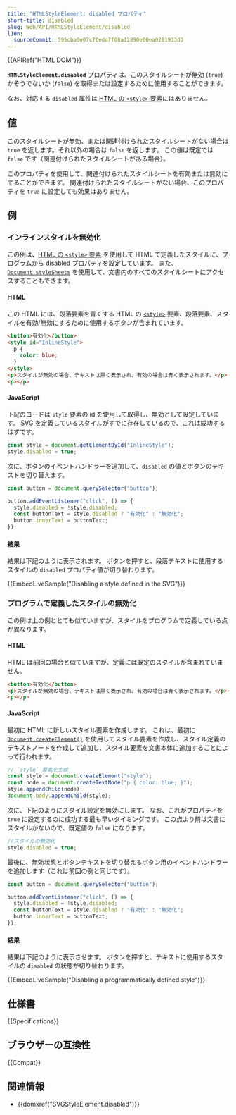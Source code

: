 ```yaml
---
title: "HTMLStyleElement: disabled プロパティ"
short-title: disabled
slug: Web/API/HTMLStyleElement/disabled
l10n:
  sourceCommit: 595cba0e07c70eda7f08a12890e00ea0281933d3
---
```


{{APIRef("HTML DOM")}}

**`HTMLStyleElement.disabled`** プロパティは、このスタイルシートが無効 (`true`) かそうでないか (`false`) を取得または設定するために使用することができます。

なお、対応する `disabled` 属性は [HTML の `<style>` 要素](/ja/docs/Web/HTML/Element/style)にはありません。

## 値

このスタイルシートが無効、または関連付けられたスタイルシートがない場合は `true` を返します。それ以外の場合は `false` を返します。
この値は既定では `false` です（関連付けられたスタイルシートがある場合）。

このプロパティを使用して、関連付けられたスタイルシートを有効または無効にすることができます。
関連付けられたスタイルシートがない場合、このプロパティを `true` に設定しても効果はありません。

## 例

### インラインスタイルを無効化

この例は、[HTML の `<style>` 要素](/ja/docs/Web/HTML/Element/style) を使用して HTML で定義したスタイルに、プログラムから disabled プロパティを設定しています。
また、[`Document.styleSheets`](/ja/docs/Web/API/Document/styleSheets) を使用して、文書内のすべてのスタイルシートにアクセスすることもできます。

#### HTML

この HTML には、段落要素を青くする HTML の [`<style>`](/ja/docs/Web/HTML/Element/style) 要素、段落要素、スタイルを有効/無効にするために使用するボタンが含まれています。

```html
<button>有効化</button>
<style id="InlineStyle">
  p {
    color: blue;
  }
</style>
<p>スタイルが無効の場合、テキストは黒く表示され、有効の場合は青く表示されます。</p>
<p></p>
```

#### JavaScript

下記のコードは `style` 要素の id を使用して取得し、無効として設定しています。
SVG を定義しているスタイルがすでに存在しているので、これは成功するはずです。

```js
const style = document.getElementById("InlineStyle");
style.disabled = true;
```

次に、ボタンのイベントハンドラーを追加して、`disabled` の値とボタンのテキストを切り替えます。

```js
const button = document.querySelector("button");

button.addEventListener("click", () => {
  style.disabled = !style.disabled;
  const buttonText = style.disabled ? "有効化" : "無効化";
  button.innerText = buttonText;
});
```

#### 結果

結果は下記のように表示されます。
ボタンを押すと、段落テキストに使用するスタイルの `disabled` プロパティ値が切り替わります。

{{EmbedLiveSample("Disabling a style defined in the SVG")}}

### プログラムで定義したスタイルの無効化

この例は上の例ととても似ていますが、スタイルをプログラムで定義している点が異なります。

#### HTML

HTML は前回の場合と似ていますが、定義には既定のスタイルが含まれていません。

```html
<button>有効化</button>
<p>スタイルが無効の場合、テキストは黒く表示され、有効の場合は青く表示されます。</p>
<p></p>
```

#### JavaScript

最初に HTML に新しいスタイル要素を作成します。
これは、最初に [`Document.createElement()`](/ja/docs/Web/API/Document/createElement) を使用してスタイル要素を作成し、スタイル定義のテキストノードを作成して追加し、スタイル要素を文書本体に追加することによって行われます。

```js
// `style` 要素を生成
const style = document.createElement("style");
const node = document.createTextNode("p { color: blue; }");
style.appendChild(node);
document.body.appendChild(style);
```

次に、下記のようにスタイル設定を無効にします。
なお、これがプロパティを `true` に設定するのに成功する最も早いタイミングです。
この点より前は文書にスタイルがないので、既定値の `false` になります。

```js
//スタイルの無効化
style.disabled = true;
```

最後に、無効状態とボタンテキストを切り替えるボタン用のイベントハンドラーを追加します（これは前回の例と同じです）。

```js
const button = document.querySelector("button");

button.addEventListener("click", () => {
  style.disabled = !style.disabled;
  const buttonText = style.disabled ? "有効化" : "無効化";
  button.innerText = buttonText;
});
```

#### 結果

結果は下記のように表示させます。
ボタンを押すと、テキストに使用するスタイルの `disabled` の状態が切り替わります。

{{EmbedLiveSample("Disabling a programmatically defined style")}}

## 仕様書

{{Specifications}}

## ブラウザーの互換性

{{Compat}}

## 関連情報

- {{domxref("SVGStyleElement.disabled")}}

